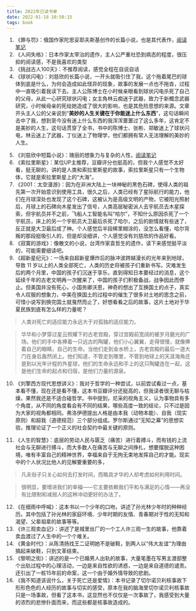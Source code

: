 ```yaml
---
title: 2022年已读书单
date: 2022-01-18 10:58:15
tags: book
---
```


1. 《罪与罚》：俄国作家陀思妥耶夫斯基创作的长篇小说，也是其代表作，[阅读笔记](/2021/12/30/罪与罚-小记/)
2. 《人间失格》：日本作家太宰治的遗作，主人公严重社恐到病态的程度，很压抑的阅读感，不是我喜欢的类型
3. 《挑战古人100天》：不推荐阅读，感觉全程在自说自话
4. 《球状闪电》：刘慈欣的长篇小说，一开头就吸引住了我，这个拖着尾巴的球体到底是什么，为何会造成如此怪异的现象，故事的发展一点也不拖沓，过程中一直吸引着我读下去。主人公陈博士在小时候亲眼看到球状闪电杀死了自己的父母，从此一心研究球状闪电；女主角林云痴迷于武器，致力于新概念武器研究，小时候母亲的死给她造成了很大的影响，也是其危险思想的来源。文章开头主人公的父亲说到“**美妙的人生关键在于你能迷上什么东西**”，这句话瞬间击中了我，想到至今没有迷上什么东西的我浑浑噩噩过了这么多年，这肯定不是美妙的人生，这句话贯穿了全书，书中的陈博士、张彬、郑敏迷上了球状闪电，林云迷上了武器，丁仪迷上了物理学，他们都拥有常人无法理解的美妙的人生。
<!-- more -->
5. 《刘慈欣中短篇小说》：瑰丽的想象力与复杂的人性，[阅读笔记](/2022/01/18/刘慈欣中短篇小说/)
6. 《索拉里斯星》：某位UP主推荐，豆瓣评分也挺高的，但我个人感觉不太好看，挺无聊的，讲的是人类和索拉里斯星的故事，索拉里斯星只有一个生物体，它就是索拉里斯星上的“大海”。
7. 《2001：太空漫游》：因为在非洲大陆上一块神秘的黑色石碑，使得人类的祖先第一次开始意识到使用工具，很久之后，人类已经有了星际航行的能力，他们在月球深处也发现了这个石碑，这被认为是高级文明的产物，它被阳光照射后，月球上的石碑向木星发出了信号，人类高层秘密派人去宇航员去木星探索，但宇航员并不之前，飞船人工智能名叫“哈尔”，不知什么原因杀死了一个宇航员，床上的另一个宇航员大卫最后杀死了哈尔，之后的剧情就有些迷了，反正就是大卫最后成了神。个人感觉后半段稀里糊涂的，没怎么看懂，哈尔背叛的那段挺吸引人的，但是却没细讲，个人感觉没有刘慈欣的作品好看。
8. 《寂寞的游戏》：像散文的小说，台湾作家袁哲生的遗作，读下来感觉挺平淡的，可能需要细读吧。
9. 《超新星纪元》：一场来自超新星爆炸后的脉冲波跨越漫长的光年来到地球，导致 11 岁以上的人类全部死亡，人类的历史将被孩子们重新书写。灾难发生后的两个月里，中国的孩子们沉迷于享乐，直到得知日本要经过的消息，这个延续千年的古老文明再一次醒来了，中国的孩子们积极备战，战争因此而停止。但美国并没有死心，小国务卿沃恩，神奇的想出了互换国土的点子，真实令人叹服的想象力，中美在换国土的过程中的催生了很多对土地的思念之前，可惜小说写到换完国土就戛然而止了，好想看看之后的故事，这片土地对于华夏民族到底有怎么样的力量呢？

> 人类对死亡的适应能力永远大于对孤独的适应能力。

> 华华和小梦穿过星云照耀下的古老宫殿，穿过宫殿前宽阔的被岁月磨光的广场。他们的手中各捧着一只远古的陶罐，他们小心翼翼，走得很慢，就像捧着自己的眼睛，自己的生命。当他们走到金水桥上，古老宫殿的最后一道大门在身后轰然闭上。他们知道，不管走到哪里，不管到地球上的天涯海角还是到以光年计程的外星球，他们的生命永远和手上的这只陶罐连在一起，这是他们生命的起点和归宿，是他们力量的源泉。

10. 《刘擎西方现代思想讲义》：我对于哲学的一种尝试，以前尝试看过一点，基本看不懂，现在还是看不懂，这本书豆瓣评分还挺高的，但我读者很无聊与枯燥，果然我还是不适合碰哲学。书中提到，尼采的视角主义，认为事物具有多个角度，从不同的角度看会有不同的结果，哪些高度一致的结论，只不过是因为大家的视角都相同。弗洛伊德提出人格是由本我（动物本能）、自我（现实原则）和超我（道德规范）三个部分组成。罗尔斯通过“无知之幕”的思想实验，推理论证了一个正义的社会契约中最关键的原则。

11. 《人生的智慧》：底层的劳动人民与匮乏（痛苦）进行着搏斗，而有钱的上流社会与无聊进行搏斗，而大多数人在痛苦与无聊之间挣扎，想要摆脱这种困境，唯有丰富自己的精神世界，幸福来自于无拘无束地发挥自己的才能。现实中的个人状况比他人的见解要重要的多，
    
> 凡夫俗子只关心如何去打发时间，而略具才华的人却考虑如何利用时间。

> 很明显，要增进我们的幸福——它主要依赖我们平和与满足的心情——再没有比限制和减弱人的这种冲动更好的办法了。


12. 《在细雨中呼喊》：这本书以一个少年的口吻，讲述了孙光林少年时的种种经历。其中包括了孙光林的家庭环境、少年时期的友情、青春期对于性的无知和渴望、父辈祖辈的故事等等。
13. 《许三观卖血记》：讲述了是城里丝厂的一个工人许三观一生的故事，他靠着卖血渡过了人生中的一个个难关。
14. 《黄金时代》：从陈清扬找王二证明她不是破鞋，到两人以“伟大友谊”为理由搞起来破鞋，只到文革结束。
15. 《黎明之街》：讲述的是一个已婚男人出轨的故事，大量笔墨在写男主渡部整个出轨过程中的心理活动，一边是来自性欲的诱惑，一边是来自道德的谴责。还引出了一桩15年前的命案，这一个由于婚外情导致的悲剧。
16. 《我不知道该说什么，关于死亡还是爱情》：本书记录了切尔诺贝利核事故下形形色色的人经历的故事与切实的感受，原本在我的脑海里切尔诺贝利核事故只是一场事故，但看了这本书，这显然也不仅仅是一次事故了，我感受到大量的浓烈的悲惨扑面而来，而这些都是核事故造成的。